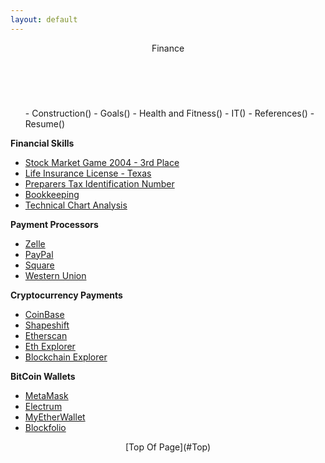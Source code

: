 ```yaml
---
layout: default
---
```

<header>Finance</header><br>
<div id="financial">
<ul class="nav_menu">
- Construction()
- Goals()
- Health and Fitness()
- IT()
- References()
- Resume()<br>
</div>

<b>Financial Skills</b>
- [Stock Market Game 2004 - 3rd Place](https://www.stockmarketgame.org/)
- [Life Insurance License - Texas](https://txapps.texas.gov/NASApp/tdi/TdiARManager/)
- [Preparers Tax Identification Number](https://www.irs.gov/forms-pubs/about-publication-17)
- [Bookkeeping](https://en.wikipedia.org/wiki/Bookkeeping/)
- [Technical Chart Analysis](https://en.wikipedia.org/wiki/Technical_analysis)<br>

<b>Payment Processors</b>
- [Zelle](/)
- [PayPal](https://www.paypal.com/us/webapps/mpp/home)
- [Square](https://squareup.com/us/en)
- [Western Union](https://www.westernunion.com/us/en/home.html)<br>

<b>Cryptocurrency Payments</b>
- [CoinBase](http://www.coinbase.com)
- [Shapeshift](https://shapeshift.io/#/coins)
- [Etherscan](https://etherscan.io/login)
- [Eth Explorer](https://ethplorer.io/)
- [Blockchain Explorer](https://www.blockchain.com/explorer)<br>

<b>BitCoin Wallets</b>
- [MetaMask](https://metamask.io/)
- [Electrum](https://www./)
- [MyEtherWallet](https://www.myetherwallet.com/)
- [Blockfolio](https://blockfolio.com/)<br>

<footer><center>[Top Of Page](#Top)</center><br></footer>
